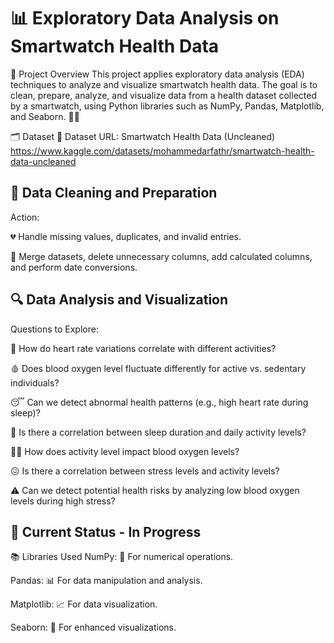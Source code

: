 # 📊 Exploratory Data Analysis on Smartwatch Health Data

🚀 Project Overview
This project applies exploratory data analysis (EDA) techniques to analyze and visualize smartwatch health data. The goal is to clean, prepare, analyze, and visualize data from a health dataset collected by a smartwatch, using Python libraries such as NumPy, Pandas, Matplotlib, and Seaborn. 🧑‍💻

🗂 Dataset
🔗 Dataset URL: Smartwatch Health Data (Uncleaned) https://www.kaggle.com/datasets/mohammedarfathr/smartwatch-health-data-uncleaned


## 🧹 Data Cleaning and Preparation
Action:

💔 Handle missing values, duplicates, and invalid entries.

🔄 Merge datasets, delete unnecessary columns, add calculated columns, and perform date conversions.

## 🔍 Data Analysis and Visualization
Questions to Explore:

💓 How do heart rate variations correlate with different activities?

🩸 Does blood oxygen level fluctuate differently for active vs. sedentary individuals?

😴 Can we detect abnormal health patterns (e.g., high heart rate during sleep)?

🛌 Is there a correlation between sleep duration and daily activity levels?

🏃‍♂️ How does activity level impact blood oxygen levels?

😖 Is there a correlation between stress levels and activity levels?

⚠️ Can we detect potential health risks by analyzing low blood oxygen levels during high stress?


## 🔄 Current Status - In Progress

📚 Libraries Used
NumPy: 🔢 For numerical operations.

Pandas: 📊 For data manipulation and analysis.

Matplotlib: 📈 For data visualization.

Seaborn: 🌈 For enhanced visualizations.

